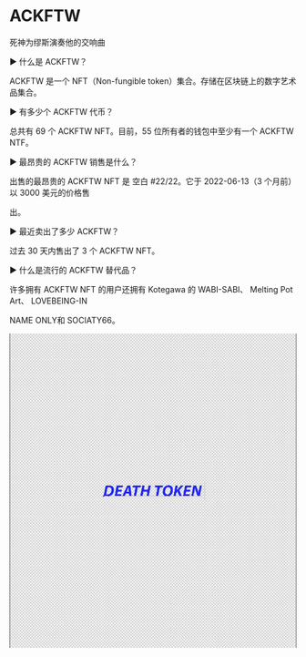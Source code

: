 # ACKFTW

死神为缪斯演奏他的交响曲

▶ 什么是 ACKFTW？

ACKFTW 是一个 NFT（Non-fungible token）集合。存储在区块链上的数字艺术品集合。



▶ 有多少个 ACKFTW 代币？

总共有 69 个 ACKFTW NFT。目前，55 位所有者的钱包中至少有一个 ACKFTW NTF。



▶ 最昂贵的 ACKFTW 销售是什么？

出售的最昂贵的 ACKFTW NFT 是 空白 #22/22。它于 2022-06-13（3 个月前）以 3000 美元的价格售

出。



▶ 最近卖出了多少 ACKFTW？

过去 30 天内售出了 3 个 ACKFTW NFT。



▶ 什么是流行的 ACKFTW 替代品？

许多拥有 ACKFTW NFT 的用户还拥有 Kotegawa 的 WABI-SABI、 Melting Pot Art、 LOVEBEING-IN 

NAME ONLY和 SOCIATY66。

![NFT](4546_new.PNG)
